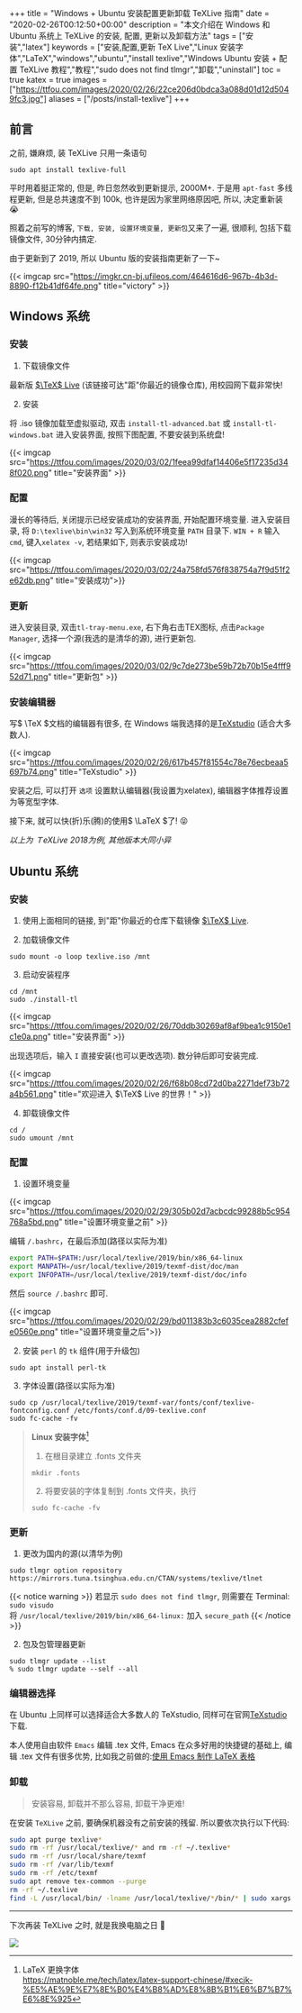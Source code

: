 +++
title = "Windows + Ubuntu 安装配置更新卸载 TeXLive 指南"
date = "2020-02-26T00:12:50+00:00"
description = "本文介绍在 Windows 和 Ubuntu 系统上 TeXLive 的安装, 配置, 更新以及卸载方法"
tags = ["安装","latex"]
keywords = ["安装,配置,更新 TeX Live","Linux 安装字体","LaTeX","windows","ubuntu","install texlive","Windows Ubuntu 安装 + 配置 TeXLive 教程","教程","sudo does not find tlmgr","卸载","uninstall"]
toc = true
katex = true
images = ["https://ttfou.com/images/2020/02/26/22ce206d0bdca3a088d01d12d5049fc3.jpg"]
aliases = ["/posts/install-texlive"]
+++

## 前言

之前, 嫌麻烦, 装 TeXLive 只用一条语句

```shell
sudo apt install texlive-full
```

平时用着挺正常的, 但是, 昨日忽然收到更新提示, 2000M+. 于是用 `apt-fast` 多线程更新, 但是总共速度不到 100k, 也许是因为家里网络原因吧, 所以, 决定重新装 😭

照着之前写的博客, `下载, 安装, 设置环境变量, 更新包`又来了一遍, 很顺利, 包括下载镜像文件, 30分钟内搞定.

由于更新到了 2019, 所以 Ubuntu 版的安装指南更新了一下~

{{< imgcap src="https://imgkr.cn-bj.ufileos.com/464616d6-967b-4b3d-8890-f12b41df64fe.png" title="victory" >}}

## Windows 系统

### 安装

1. 下载镜像文件

最新版 [$\TeX$ Live](http://mirror.ctan.org/systems/texlive/Images/) (该链接可达"距"你最近的镜像仓库), 用校园网下载非常快!

2. 安装

将 .iso 镜像加载至虚拟驱动, 双击 `install-tl-advanced.bat` 或 `install-tl-windows.bat` 进入安装界面, 按照下图配置, 不要安装到系统盘!

{{< imgcap src="https://ttfou.com/images/2020/03/02/1feea99dfaf14406e5f17235d348f020.png" title="安装界面" >}}

### 配置

漫长的等待后, 关闭提示已经安装成功的安装界面, 开始配置环境变量. 进入安装目录, 将 `D:\texlive\bin\win32` 写入到系统环境变量 `PATH` 目录下. `WIN + R` 输入 `cmd`, 键入`xelatex -v`, 若结果如下, 则表示安装成功! 

{{< imgcap src="https://ttfou.com/images/2020/03/02/24a758fd576f838754a7f9d51f2e62db.png" title="安装成功">}}

### 更新

进入安装目录, 双击`tl-tray-menu.exe`, 右下角右击TEX图标, 点击`Package Manager`, 选择一个源(我选的是清华的源), 进行更新包.

{{< imgcap src="https://ttfou.com/images/2020/03/02/9c7de273be59b72b70b15e4fff952d71.png" title="更新包" >}}

### 安装编辑器

写$ \TeX $文档的编辑器有很多, 在 Windows 端我选择的是[TeXstudio](https://texstudio.org/) (适合大多数人).

{{< imgcap src="https://ttfou.com/images/2020/02/26/617b457f81554c78e76ecbeaa5697b74.png" title="TeXstudio" >}}

安装之后, 可以打开 `选项` 设置默认编辑器(我设置为xelatex), 编辑器字体推荐设置为等宽型字体.  

接下来, 就可以快(折)乐(腾)的使用$ \LaTeX $了! 😝

*以上为 ＴeXLive 2018为例, 其他版本大同小异*

## Ubuntu 系统

### 安装

1. 使用上面相同的链接, 到"距"你最近的仓库下载镜像 [$\TeX$ Live](http://mirror.ctan.org/systems/texlive/Images/).

2. 加载镜像文件

```shell
sudo mount -o loop texlive.iso /mnt
```

3. 启动安装程序
```shell
cd /mnt 
sudo ./install-tl
```

{{< imgcap src="https://ttfou.com/images/2020/02/26/70ddb30269af8af9bea1c9150e1c1e0a.png" title="安装界面" >}}

出现选项后，输入 `I` 直接安装(也可以更改选项). 数分钟后即可安装完成.

{{< imgcap src="https://ttfou.com/images/2020/02/26/f68b08cd72d0ba2271def73b72a4b561.png" title="欢迎进入 $\TeX$ Live 的世界！" >}}

4. 卸载镜像文件

```shell
cd /
sudo umount /mnt
```

### 配置

1. 设置环境变量

{{< imgcap src="https://ttfou.com/images/2020/02/29/305b02d7acbcdc99288b5c954768a5bd.png" title="设置环境变量之前" >}}

编辑 `/.bashrc`，在最后添加(路径以实际为准) 

```bash
export PATH=$PATH:/usr/local/texlive/2019/bin/x86_64-linux
export MANPATH=/usr/local/texlive/2019/texmf-dist/doc/man
export INFOPATH=/usr/local/texlive/2019/texmf-dist/doc/info
```

然后 `source /.bashrc` 即可.

{{< imgcap src="https://ttfou.com/images/2020/02/29/bd011383b3c6035cea2882cfefe0560e.png" title="设置环境变量之后">}}

2. 安装 `perl` 的 `tk` 组件(用于升级包)
```shell
sudo apt install perl-tk
```

3. 字体设置(路径以实际为准)

```shell
sudo cp /usr/local/texlive/2019/texmf-var/fonts/conf/texlive-fontconfig.conf /etc/fonts/conf.d/09-texlive.conf
sudo fc-cache -fv
```

> **Linux 安装字体**[^1]
> 1. 在根目录建立 .fonts 文件夹
> ```shell
> mkdir .fonts
> ```
> 2. 将要安装的字体复制到 .fonts 文件夹，执行
> ```shell
> sudo fc-cache -fv
> ```

### 更新

1. 更改为国内的源(以清华为例)

```shell
sudo tlmgr option repository https://mirrors.tuna.tsinghua.edu.cn/CTAN/systems/texlive/tlnet
```

{{< notice warning >}}
若显示 `sudo does not find tlmgr`, 则需要在 Terminal: `sudo visudo` <br>
将 `/usr/local/texlive/2019/bin/x86_64-linux:` 加入 `secure_path`
{{< /notice >}}

2. 包及包管理器更新

```shell
sudo tlmgr update --list
% sudo tlmgr update --self --all 
```

### 编辑器选择

在 Ubuntu 上同样可以选择适合大多数人的 TeXstudio, 同样可在官网[TeXstudio](https://texstudio.org/)下载. 

本人使用自由软件 `Emacs` 编辑 .tex 文件, Emacs 在众多好用的快捷键的基础上, 编辑 .tex 文件有很多优势, 比如我之前做的:[使用 Emacs 制作 LaTeX 表格](https://matnoble.me/posts/using-emacs-to-make-latex-table/)

### 卸载

> 安装容易, 卸载并不那么容易, 卸载干净更难!

在安装 `TeXLive` 之前, 要确保机器没有之前安装的残留. 所以要依次执行以下代码:

```bash
sudo apt purge texlive*
sudo rm -rf /usr/local/texlive/* and rm -rf ~/.texlive*
sudo rm -rf /usr/local/share/texmf
sudo rm -rf /var/lib/texmf
sudo rm -rf /etc/texmf
sudo apt remove tex-common --purge
rm -rf ~/.texlive
find -L /usr/local/bin/ -lname /usr/local/texlive/*/bin/* | sudo xargs rm
```

<hr />

下次再装 TeXLive 之时, 就是我换电脑之日 🦝

<img src="https://ttfou.com/images/2020/02/27/024e38b99b47e9f56463cbfecd9d7c1e.gif" />

[^1]: LaTeX 更换字体 <br> https://matnoble.me/tech/latex/latex-support-chinese/#xecjk-%E5%AE%9E%E7%8E%B0%E4%B8%AD%E8%8B%B1%E6%B7%B7%E6%8E%925
